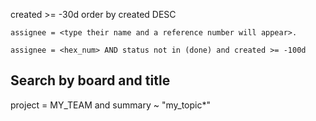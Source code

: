 

created >= -30d order by created DESC

```jql
assignee = <type their name and a reference number will appear>.  
```


```jql
assignee = <hex_num> AND status not in (done) and created >= -100d
```
  
## Search by board and title
project = MY_TEAM and summary ~ "my_topic*"
